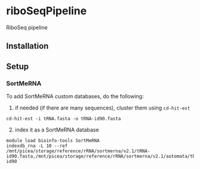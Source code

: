 # riboSeqPipeline
RiboSeq pipeline

## Installation

## Setup
### SortMeRNA
To add SortMeRNA custom databases, do the following:

1. if needed (if there are many sequences), cluster them using `cd-hit-est` 
```{bash}
cd-hit-est -i tRNA.fasta -o tRNA-id90.fasta
```

2. index it as a SortMeRNA database
```{bash}
module load bioinfo-tools SortMeRNA
indexdb_rna -L 10 --ref /mnt/picea/storage/reference/rRNA/sortmerna/v2.1/tRNA-id90.fasta,/mnt/picea/storage/reference/rRNA/sortmerna/v2.1/automata/tRNA-id90
```